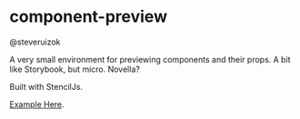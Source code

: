 # component-preview
@steveruizok

A very small environment for previewing components and their props. A bit like Storybook, but micro. Novella? 

Built with StencilJs.

[Example Here](http://stencil-projects.firebaseapp.com).
